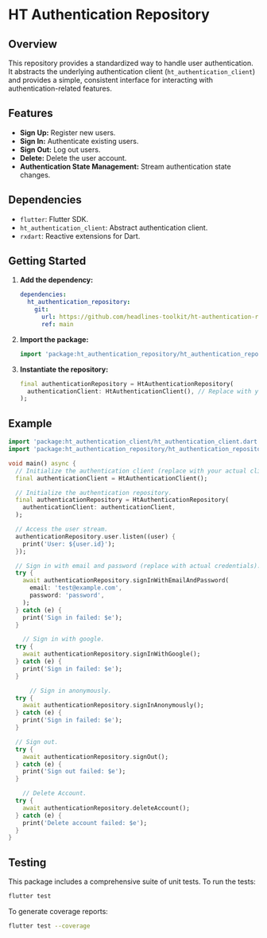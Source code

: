 # HT Authentication Repository

## Overview

This repository provides a standardized way to handle user authentication. It abstracts the underlying authentication client (`ht_authentication_client`) and provides a simple, consistent interface for interacting with authentication-related features.

## Features

*   **Sign Up:** Register new users.
*   **Sign In:** Authenticate existing users.
*   **Sign Out:** Log out users.
*   **Delete:** Delete the user account.
*   **Authentication State Management:** Stream authentication state changes.

## Dependencies

*   `flutter`: Flutter SDK.
*   `ht_authentication_client`: Abstract authentication client.
*   `rxdart`: Reactive extensions for Dart.

## Getting Started

1.  **Add the dependency:**

    ```yaml
    dependencies:
      ht_authentication_repository:
        git:
          url: https://github.com/headlines-toolkit/ht-authentication-repository.git
          ref: main
    ```

2.  **Import the package:**

    ```dart
    import 'package:ht_authentication_repository/ht_authentication_repository.dart';
    ```

3.  **Instantiate the repository:**

    ```dart
    final authenticationRepository = HtAuthenticationRepository(
      authenticationClient: HtAuthenticationClient(), // Replace with your actual client
    );
    ```

## Example

```dart
import 'package:ht_authentication_client/ht_authentication_client.dart';
import 'package:ht_authentication_repository/ht_authentication_repository.dart';

void main() async {
  // Initialize the authentication client (replace with your actual client).
  final authenticationClient = HtAuthenticationClient(); 

  // Initialize the authentication repository.
  final authenticationRepository = HtAuthenticationRepository(
    authenticationClient: authenticationClient,
  );

  // Access the user stream.
  authenticationRepository.user.listen((user) {
    print('User: ${user.id}');
  });

  // Sign in with email and password (replace with actual credentials).
  try {
    await authenticationRepository.signInWithEmailAndPassword(
      email: 'test@example.com',
      password: 'password',
    );
  } catch (e) {
    print('Sign in failed: $e');
  }

    // Sign in with google.
  try {
    await authenticationRepository.signInWithGoogle();
  } catch (e) {
    print('Sign in failed: $e');
  }

      // Sign in anonymously.
  try {
    await authenticationRepository.signInAnonymously();
  } catch (e) {
    print('Sign in failed: $e');
  }

  // Sign out.
  try {
    await authenticationRepository.signOut();
  } catch (e) {
    print('Sign out failed: $e');
  }

    // Delete Account.
  try {
    await authenticationRepository.deleteAccount();
  } catch (e) {
    print('Delete account failed: $e');
  }
}

```

## Testing

This package includes a comprehensive suite of unit tests. To run the tests:

```bash
flutter test
```

To generate coverage reports:

```bash
flutter test --coverage
```
